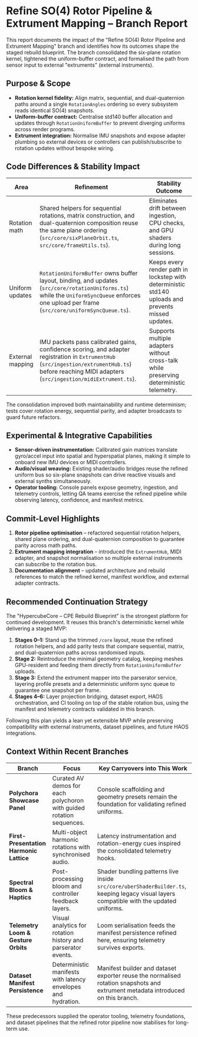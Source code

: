 # Refine SO(4) Rotor Pipeline & Extrument Mapping – Branch Report

This report documents the impact of the "Refine SO(4) Rotor Pipeline and Extrument Mapping" branch and
identifies how its outcomes shape the staged rebuild blueprint. The branch consolidated the six-plane
rotation kernel, tightened the uniform-buffer contract, and formalised the path from sensor input to
external "extruments" (external instruments).

## Purpose & Scope

- **Rotation kernel fidelity:** Align matrix, sequential, and dual-quaternion paths around a single
  `RotationAngles` ordering so every subsystem reads identical SO(4) snapshots.
- **Uniform-buffer contract:** Centralise std140 buffer allocation and updates through
  `RotationUniformBuffer` to prevent diverging uniforms across render programs.
- **Extrument integration:** Normalise IMU snapshots and expose adapter plumbing so external devices or
  controllers can publish/subscribe to rotation updates without bespoke wiring.

## Code Differences & Stability Impact

| Area | Refinement | Stability Outcome |
| --- | --- | --- |
| Rotation math | Shared helpers for sequential rotations, matrix construction, and dual-quaternion composition reuse the same plane ordering (`src/core/sixPlaneOrbit.ts`, `src/core/frameUtils.ts`). | Eliminates drift between ingestion, CPU checks, and GPU shaders during long sessions. |
| Uniform updates | `RotationUniformBuffer` owns buffer layout, binding, and updates (`src/core/rotationUniforms.ts`) while the `UniformSyncQueue` enforces one upload per frame (`src/core/uniformSyncQueue.ts`). | Keeps every render path in lockstep with deterministic std140 uploads and prevents missed updates. |
| External mapping | IMU packets pass calibrated gains, confidence scoring, and adapter registration in `ExtrumentHub` (`src/ingestion/extrumentHub.ts`) before reaching MIDI adapters (`src/ingestion/midiExtrument.ts`). | Supports multiple adapters without cross-talk while preserving deterministic telemetry. |

The consolidation improved both maintainability and runtime determinism; tests cover rotation energy,
sequential parity, and adapter broadcasts to guard future refactors.

## Experimental & Integrative Capabilities

- **Sensor-driven instrumentation:** Calibrated gain matrices translate gyro/accel input into spatial and
  hyperspatial planes, making it simple to onboard new IMU devices or MIDI controllers.
- **Audio/visual weaving:** Existing shader/audio bridges reuse the refined uniform bus so six-plane
  snapshots can drive reactive visuals and external synths simultaneously.
- **Operator tooling:** Console panels expose geometry, ingestion, and telemetry controls, letting QA teams
  exercise the refined pipeline while observing latency, confidence, and manifest metrics.

## Commit-Level Highlights

1. **Rotor pipeline optimisation** – refactored sequential rotation helpers, shared plane ordering, and
   dual-quaternion composition to guarantee parity across math paths.
2. **Extrument mapping integration** – introduced the `ExtrumentHub`, MIDI adapter, and snapshot
   normalisation so multiple external instruments can subscribe to the rotation bus.
3. **Documentation alignment** – updated architecture and rebuild references to match the refined kernel,
   manifest workflow, and external adapter contracts.

## Recommended Continuation Strategy

The "HypercubeCore – CPE Rebuild Blueprint" is the strongest platform for continued development. It reuses
this branch's deterministic kernel while delivering a staged MVP:

1. **Stages 0–1:** Stand up the trimmed `/core` layout, reuse the refined rotation helpers, and add parity
   tests that compare sequential, matrix, and dual-quaternion paths across randomised inputs.
2. **Stage 2:** Reintroduce the minimal geometry catalog, keeping meshes GPU-resident and feeding them
   directly from `RotationUniformBuffer` uploads.
3. **Stage 3:** Extend the extrument mapper into the parserator service, layering profile presets and a
   deterministic uniform sync queue to guarantee one snapshot per frame.
4. **Stages 4–6:** Layer projection bridging, dataset export, HAOS orchestration, and CI tooling on top of
   the stable rotation bus, using the manifest and telemetry contracts validated in this branch.

Following this plan yields a lean yet extensible MVP while preserving compatibility with external
instruments, dataset pipelines, and future HAOS integrations.

## Context Within Recent Branches

| Branch | Focus | Key Carryovers into This Work |
| --- | --- | --- |
| **Polychora Showcase Panel** | Curated AV demos for each polychoron with guided rotation sequences. | Console scaffolding and geometry presets remain the foundation for validating refined uniforms. |
| **First-Presentation Harmonic Lattice** | Multi-object harmonic rotations with synchronised audio. | Latency instrumentation and rotation-energy cues inspired the consolidated telemetry hooks. |
| **Spectral Bloom & Haptics** | Post-processing bloom and controller feedback layers. | Shader bundling patterns live inside `src/core/uberShaderBuilder.ts`, keeping legacy visual layers compatible with the updated uniforms. |
| **Telemetry Loom & Gesture Orbits** | Visual analytics for rotation history and parserator events. | Loom serialisation feeds the manifest persistence refined here, ensuring telemetry survives exports. |
| **Dataset Manifest Persistence** | Deterministic manifests with latency envelopes and hydration. | Manifest builder and dataset exporter reuse the normalised rotation snapshots and extrument metadata introduced on this branch. |

These predecessors supplied the operator tooling, telemetry foundations, and dataset pipelines that the
refined rotor pipeline now stabilises for long-term use.
